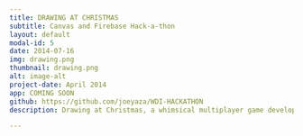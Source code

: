 ```yaml
---
title: DRAWING AT CHRISTMAS
subtitle: Canvas and Firebase Hack-a-thon
layout: default
modal-id: 5
date: 2014-07-16
img: drawing.png
thumbnail: drawing.png
alt: image-alt
project-date: April 2014
app: COMING SOON
github: https://github.com/joeyaza/WDI-HACKATHON
description: Drawing at Christmas, a whimsical multiplayer game developed using Firebase and Canvas. I completed the app during a 24 hour Hackathon in a group of 4. Players view a common picture and draw together on one paint canvas, being able to view what the other players are drawing in real time. We decided to use Christmas at the styling focal point as we completed the site toward the end of December 2015.

---
```

